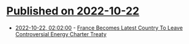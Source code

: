 # [Published on 2022-10-22](index.md)

* [2022-10-22, 02:02:00](https://yro.slashdot.org/story/22/10/21/2156238/france-becomes-latest-country-to-leave-controversial-energy-charter-treaty?utm_source=rss1.0mainlinkanon&utm_medium=feed) - [France Becomes Latest Country To Leave Controversial Energy Charter Treaty](https://yro.slashdot.org/story/22/10/21/2156238/france-becomes-latest-country-to-leave-controversial-energy-charter-treaty?utm_source=rss1.0mainlinkanon&utm_medium=feed)
